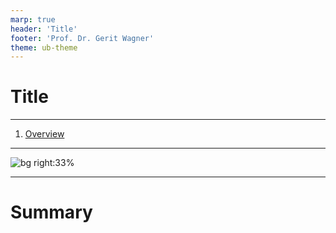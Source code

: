 ```yaml
---
marp: true
header: 'Title'
footer: 'Prof. Dr. Gerit Wagner'
theme: ub-theme
---
```


# Title

---

<!-- paginate: true -->

1. [Overview](#2)

---

![bg right:33%](https://picsum.photos/720?image=29)

---

# Summary